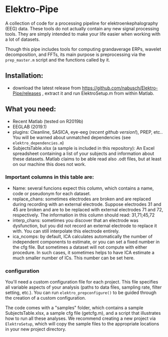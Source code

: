 # Elektro-Pipe

A collection of code for a processing pipeline for elektroenkephalography (EEG) data. These tools do not actually contain any new signal processing tools. They are simply intended to make your life easier when working with a lot of datasets.

Though this pipe includes tools for computing grandaverage ERPs, wavelet decomposition, and FFTs, its main purpose is preprocessing via the `prep_master.m` script and the functions called by it.

## Installation:
- download the latest release from https://github.com/nabusch/Elektro-Pipe/releases , extract it and run ElektroSetup.m from within Matlab.

## What you need:
- Recent Matlab (tested on R2019b)
- EEGLAB (2019.1)
- plugins: Cleanline, SASICA, eye-eeg (*recent github version!*), PREP, etc.. You will be warned about unmatched dependencies (see `elektro_dependencies.m`)
- SubjectsTable.xlsx (a sample is included in this repository): An Excel spreadsheet containing a list of your subjects and information about these datasets. Matlab claims to be able read also .odt files, but at least on our machine this does not work. 

### Important columns in this table are:

- Name: several funcions expect this column, which contains a name, code or pseudonym for each dataset.
- replace_chans: sometimes electrodes are broken and are replaced during recording with an external electrode. Suppose electrodes 31 and 45 are broken and are to be replaced with external electrodes 71 and 72, respectively. The information in this column should read: 31,71;45,72
- interp_chans: sometimes you discover that an electrode was dysfunction, but you did not record an external electrode to replace it with. You can still interpolate this electrode entirely.
- ica_ncomps: by default, ICA calculates automatically the number of independent components to estimate, or you can set a fixed number in the cfg file. But sometimes a dataset will not compute with either procedure. In such cases, it sometimes helps to have ICA estimate a much smaller number of ICs. This number can be set here.

### configuration
You'll need a custom configuration file for each project. This file specifies all variable aspects of your analysis (paths to data files, sampling rate, filter setting, etc.). You can run `elektro_prepconfigure()` to  be guided through the creation of a custom configuration.

The code comes with a "samples" folder, which contains a sample SubjectsTable.xlsx, a sample cfg file (getcfg.m), and a script that illustrates how to run all these analyses. We recommend creating a new project via `ElektroSetup`, which will copy the sample files to the appropriate locations in your new project directory.
